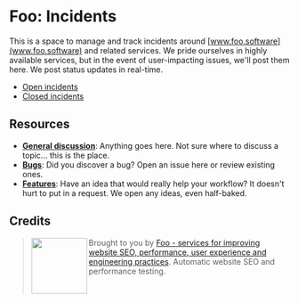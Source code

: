 # Foo: Incidents

This is a space to manage and track incidents around [www.foo.software](www.foo.software) and related services. We pride ourselves in highly available services, but in the event of user-impacting issues, we'll post them here. We post status updates in real-time.

- [Open incidents](https://github.com/foo-software/incidents/issues)
- [Closed incidents](https://github.com/foo-software/incidents/issues?q=is%3Aissue+is%3Aclosed)

## Resources

- **[General discussion](https://github.com/foo-software/discussion/issues)**: Anything goes here. Not sure where to discuss a topic... this is the place.
- **[Bugs](https://github.com/foo-software/bugs/issues)**: Did you discover a bug? Open an issue here or review existing ones.
- **[Features](https://github.com/foo-software/features/issues)**: Have an idea that would really help your workflow? It doesn't hurt to put in a request. We open any ideas, even half-baked.

## Credits

> <img src="https://lighthouse-check.s3.amazonaws.com/images/logo-simple-blue-light-512.png" width="100" height="100" align="left" /> Brought to you by [Foo - services for improving website SEO, performance, user experience and engineering practices](https://www.foo.software). Automatic website SEO and performance testing.<br/><br/><br/>
